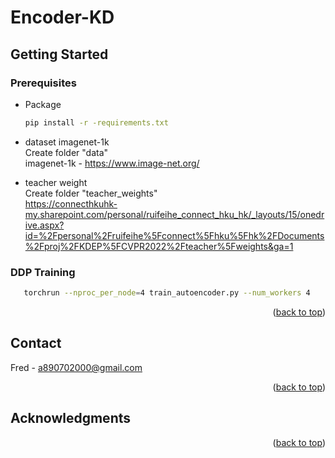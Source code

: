 # Encoder-KD
<!-- Improved compatibility of back to top link: See: https://github.com/othneildrew/Best-README-Template/pull/73 -->
<a name="readme-top"></a>


<!-- PROJECT SHIELDS -->

<!-- [![Contributors][contributors-shield]][contributors-url]
[![Forks][forks-shield]][forks-url]
[![Stargazers][stars-shield]][stars-url]
[![Issues][issues-shield]][issues-url]
[![MIT License][license-shield]][license-url]
[![LinkedIn][linkedin-shield]][linkedin-url] -->



<!-- PROJECT LOGO -->
<!-- <br />
<div align="center">
  <a href="https://github.com/DingFong/DroneDectection_yolo">
    <img src="readme_images/logo.jpg" alt="Logo" width="80" height="80">
  </a>
</div> -->



<!-- TABLE OF CONTENTS -->
<!-- <details>
  <summary>Table of Contents</summary>
  <ol>
    <li>
      <a href="#about-the-project">About The Project</a>
      <ul>
        <li><a href="#built-with">Built With</a></li>
      </ul>
    </li>
    <li>
      <a href="#getting-started">Getting Started</a>
      <ul>
        <li><a href="#prerequisites">Prerequisites</a></li>
        <li><a href="#installation">Installation</a></li>
      </ul>
    </li>
    <li><a href="#usage">Usage</a></li>
    <li><a href="#roadmap">Roadmap</a></li>
    <li><a href="#contributing">Contributing</a></li>
    <li><a href="#license">License</a></li>
    <li><a href="#contact">Contact</a></li>
    <li><a href="#acknowledgments">Acknowledgments</a></li>
  </ol>
</details> -->


<!-- GETTING STARTED -->
## Getting Started
### Prerequisites
* Package
  ```sh
  pip install -r -requirements.txt
  ```

* dataset imagenet-1k  
  Create folder "data"  
  imagenet-1k - https://www.image-net.org/

* teacher weight  
  Create folder "teacher_weights"  
  https://connecthkuhk-my.sharepoint.com/personal/ruifeihe_connect_hku_hk/_layouts/15/onedrive.aspx?id=%2Fpersonal%2Fruifeihe%5Fconnect%5Fhku%5Fhk%2FDocuments%2Fproj%2FKDEP%5FCVPR2022%2Fteacher%5Fweights&ga=1

### DDP Training
```sh
   torchrun --nproc_per_node=4 train_autoencoder.py --num_workers 4
```
<!-- ### Predict

```sh
   python3 detect.py --source DroneDataset/yolo_format/images/test/ --weights runs/train/yolov7-e6e_drone4/weights/best.pt --conf 0.1 --name yolov7-e6e_drone --save-txt --save-conf --img-size 1280
``` -->

<!-- ### Generate submission file
--file_model: select model prediciton result you want, whcih save in folder "runs/detect".
--threshold: set confidence threshold to filter out low confidence result.
```sh
  python3 filter_low_probability.py --file_model yolov7-e6e_drone --threshold 0.2
``` -->
<p align="right">(<a href="#readme-top">back to top</a>)</p>



<!-- USAGE EXAMPLES -->
<!-- ## Usage

Use this space to show useful examples of how a project can be used. Additional screenshots, code examples and demos work well in this space. You may also link to more resources.

_For more examples, please refer to the [Documentation](https://example.com)_

<p align="right">(<a href="#readme-top">back to top</a>)</p> -->



<!-- ROADMAP
## Roadmap

- [x] Add Changelog
- [x] Add back to top links
- [ ] Add Additional Templates w/ Examples
- [ ] Add "components" document to easily copy & paste sections of the readme
- [ ] Multi-language Support
    - [ ] Chinese
    - [ ] Spanish

See the [open issues](https://github.com/othneildrew/Best-README-Template/issues) for a full list of proposed features (and known issues).

<p align="right">(<a href="#readme-top">back to top</a>)</p> -->



<!-- CONTRIBUTING
## Contributing

Contributions are what make the open source community such an amazing place to learn, inspire, and create. Any contributions you make are **greatly appreciated**.

If you have a suggestion that would make this better, please fork the repo and create a pull request. You can also simply open an issue with the tag "enhancement".
Don't forget to give the project a star! Thanks again!

1. Fork the Project
2. Create your Feature Branch (`git checkout -b feature/AmazingFeature`)
3. Commit your Changes (`git commit -m 'Add some AmazingFeature'`)
4. Push to the Branch (`git push origin feature/AmazingFeature`)
5. Open a Pull Request

<p align="right">(<a href="#readme-top">back to top</a>)</p> -->



<!-- LICENSE
## License

Distributed under the MIT License. See `LICENSE.txt` for more information.

<p align="right">(<a href="#readme-top">back to top</a>)</p> -->



<!-- CONTACT -->
## Contact
Fred - a890702000@gmail.com
<p align="right">(<a href="#readme-top">back to top</a>)</p>



<!-- ACKNOWLEDGMENTS -->
## Acknowledgments
<p align="right">(<a href="#readme-top">back to top</a>)</p>
